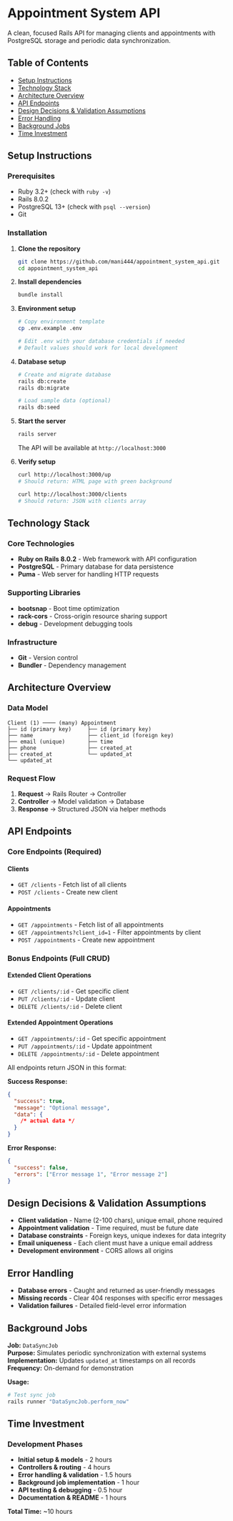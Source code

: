 # Appointment System API

A clean, focused Rails API for managing clients and appointments with PostgreSQL storage and periodic data synchronization.

## Table of Contents

- [Setup Instructions](#setup-instructions)
- [Technology Stack](#technology-stack)
- [Architecture Overview](#architecture-overview)
- [API Endpoints](#api-endpoints)
- [Design Decisions & Validation Assumptions](#design-decisions--validation-assumptions)
- [Error Handling](#error-handling)
- [Background Jobs](#background-jobs)
- [Time Investment](#time-investment)

## Setup Instructions

### Prerequisites

- Ruby 3.2+ (check with `ruby -v`)
- Rails 8.0.2
- PostgreSQL 13+ (check with `psql --version`)
- Git

### Installation

1. **Clone the repository**

   ```bash
   git clone https://github.com/mani444/appointment_system_api.git
   cd appointment_system_api
   ```

2. **Install dependencies**

   ```bash
   bundle install
   ```

3. **Environment setup**

   ```bash
   # Copy environment template
   cp .env.example .env

   # Edit .env with your database credentials if needed
   # Default values should work for local development
   ```

4. **Database setup**

   ```bash
   # Create and migrate database
   rails db:create
   rails db:migrate

   # Load sample data (optional)
   rails db:seed
   ```

5. **Start the server**

   ```bash
   rails server
   ```

   The API will be available at `http://localhost:3000`

6. **Verify setup**

   ```bash
   curl http://localhost:3000/up
   # Should return: HTML page with green background

   curl http://localhost:3000/clients
   # Should return: JSON with clients array
   ```

## Technology Stack

### Core Technologies

- **Ruby on Rails 8.0.2** - Web framework with API configuration
- **PostgreSQL** - Primary database for data persistence
- **Puma** - Web server for handling HTTP requests

### Supporting Libraries

- **bootsnap** - Boot time optimization
- **rack-cors** - Cross-origin resource sharing support
- **debug** - Development debugging tools

### Infrastructure

- **Git** - Version control
- **Bundler** - Dependency management

## Architecture Overview

### Data Model

```
Client (1) ──── (many) Appointment
├── id (primary key)     ├── id (primary key)
├── name                 ├── client_id (foreign key)
├── email (unique)       ├── time
├── phone                ├── created_at
├── created_at           └── updated_at
└── updated_at
```

### Request Flow

1. **Request** → Rails Router → Controller
2. **Controller** → Model validation → Database
3. **Response** → Structured JSON via helper methods

## API Endpoints

### Core Endpoints (Required)

#### Clients

- `GET /clients` - Fetch list of all clients
- `POST /clients` - Create new client

#### Appointments

- `GET /appointments` - Fetch list of all appointments
- `GET /appointments?client_id=1` - Filter appointments by client
- `POST /appointments` - Create new appointment

### Bonus Endpoints (Full CRUD)

#### Extended Client Operations

- `GET /clients/:id` - Get specific client
- `PUT /clients/:id` - Update client
- `DELETE /clients/:id` - Delete client

#### Extended Appointment Operations

- `GET /appointments/:id` - Get specific appointment
- `PUT /appointments/:id` - Update appointment
- `DELETE /appointments/:id` - Delete appointment

All endpoints return JSON in this format:

**Success Response:**

```json
{
  "success": true,
  "message": "Optional message",
  "data": {
    /* actual data */
  }
}
```

**Error Response:**

```json
{
  "success": false,
  "errors": ["Error message 1", "Error message 2"]
}
```

## Design Decisions & Validation Assumptions

- **Client validation** - Name (2-100 chars), unique email, phone required
- **Appointment validation** - Time required, must be future date
- **Database constraints** - Foreign keys, unique indexes for data integrity
- **Email uniqueness** - Each client must have a unique email address
- **Development environment** - CORS allows all origins

## Error Handling

- **Database errors** - Caught and returned as user-friendly messages
- **Missing records** - Clear 404 responses with specific error messages
- **Validation failures** - Detailed field-level error information

## Background Jobs

**Job:** `DataSyncJob`  
**Purpose:** Simulates periodic synchronization with external systems  
**Implementation:** Updates `updated_at` timestamps on all records  
**Frequency:** On-demand for demonstration

**Usage:**

```bash
# Test sync job
rails runner "DataSyncJob.perform_now"
```

## Time Investment

### Development Phases

- **Initial setup & models** - 2 hours
- **Controllers & routing** - 4 hours
- **Error handling & validation** - 1.5 hours
- **Background job implementation** - 1 hour
- **API testing & debugging** - 0.5 hour
- **Documentation & README** - 1 hours

**Total Time:** ~10 hours
